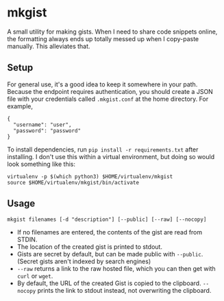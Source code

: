 # mkgist

A small utility for making gists. When I need to share code snippets online, the formatting always ends up totally messed up when I copy-paste manually. This alleviates that.

## Setup

For general use, it's a good idea to keep it somewhere in your path. Because the endpoint requires authentication, you should create a JSON file with your credentials called `.mkgist.conf` at the home directory. For example,

```
{
  "username": "user",
  "password": "password"
}
```

To install dependencies, run `pip install -r requirements.txt` after installing. I don't use this within a virtual environment, but doing so would look something like this:

```
virtualenv -p $(which python3) $HOME/virtualenv/mkgist
source $HOME/virtualenv/mkgist/bin/activate
```

## Usage

    mkgist filenames [-d "description"] [--public] [--raw] [--nocopy]

- If no filenames are entered, the contents of the gist are read from STDIN.
- The location of the created gist is printed to stdout.
- Gists are secret by default, but can be made public with `--public`. (Secret gists aren't indexed by search engines)
- `--raw` returns a link to the raw hosted file, which you can then get with `curl` or `wget`.
- By default, the URL of the created Gist is copied to the clipboard. `--nocopy` prints the link to stdout instead, not overwriting the clipboard.
